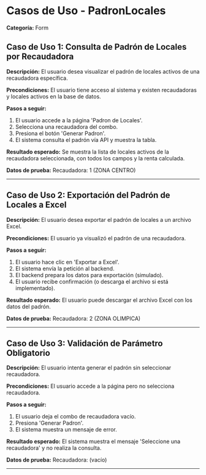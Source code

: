 # Casos de Uso - PadronLocales

**Categoría:** Form

## Caso de Uso 1: Consulta de Padrón de Locales por Recaudadora

**Descripción:** El usuario desea visualizar el padrón de locales activos de una recaudadora específica.

**Precondiciones:**
El usuario tiene acceso al sistema y existen recaudadoras y locales activos en la base de datos.

**Pasos a seguir:**
1. El usuario accede a la página 'Padron de Locales'.
2. Selecciona una recaudadora del combo.
3. Presiona el botón 'Generar Padron'.
4. El sistema consulta el padrón vía API y muestra la tabla.

**Resultado esperado:**
Se muestra la lista de locales activos de la recaudadora seleccionada, con todos los campos y la renta calculada.

**Datos de prueba:**
Recaudadora: 1 (ZONA CENTRO)

---

## Caso de Uso 2: Exportación del Padrón de Locales a Excel

**Descripción:** El usuario desea exportar el padrón de locales a un archivo Excel.

**Precondiciones:**
El usuario ya visualizó el padrón de una recaudadora.

**Pasos a seguir:**
1. El usuario hace clic en 'Exportar a Excel'.
2. El sistema envía la petición al backend.
3. El backend prepara los datos para exportación (simulado).
4. El usuario recibe confirmación (o descarga el archivo si está implementado).

**Resultado esperado:**
El usuario puede descargar el archivo Excel con los datos del padrón.

**Datos de prueba:**
Recaudadora: 2 (ZONA OLIMPICA)

---

## Caso de Uso 3: Validación de Parámetro Obligatorio

**Descripción:** El usuario intenta generar el padrón sin seleccionar recaudadora.

**Precondiciones:**
El usuario accede a la página pero no selecciona recaudadora.

**Pasos a seguir:**
1. El usuario deja el combo de recaudadora vacío.
2. Presiona 'Generar Padron'.
3. El sistema muestra un mensaje de error.

**Resultado esperado:**
El sistema muestra el mensaje 'Seleccione una recaudadora' y no realiza la consulta.

**Datos de prueba:**
Recaudadora: (vacío)

---


